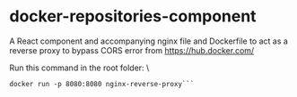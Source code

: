 # docker-repositories-component
A React component and accompanying nginx file and Dockerfile to act as a reverse proxy to bypass CORS error from https://hub.docker.com/

Run this command in the root folder: \
```docker build -t nginx-reverse-proxy . 
docker run -p 8080:8080 nginx-reverse-proxy```
